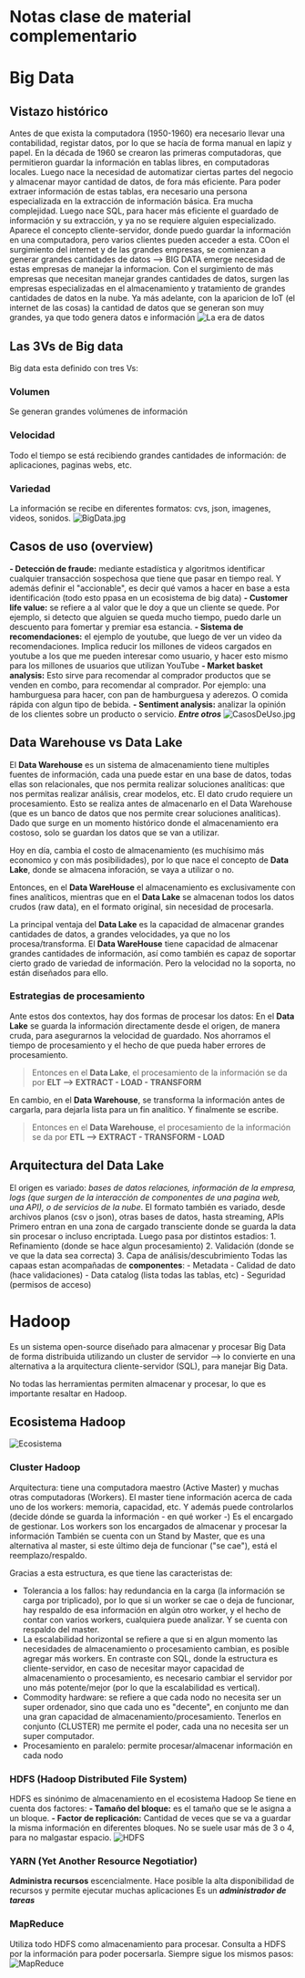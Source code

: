 # Notas clase de material complementario

# Big Data
## Vistazo histórico
Antes de que exista la computadora (1950-1960) era necesario llevar una contabilidad, registar datos, por lo que se hacía de forma manual en lapiz y papel.
En la década de 1960 se crearon las primeras computadoras, que permitieron guardar la información en tablas libres, en computadoras locales.
Luego nace la necesidad de automatizar ciertas partes del negocio y almacenar mayor cantidad de datos, de fora más eficiente.
Para poder extraer información de estas tablas, era necesario una persona especializada en la extracción de información básica. Era mucha complejidad.
Luego nace SQL, para hacer más eficiente el guardado de información y su extracción, y ya no se requiere alguien especializado.
Aparece el concepto cliente-servidor, donde puedo guardar la información en una computadora, pero varios clientes pueden acceder a esta.
COon el surgimiento del internet y de las grandes empresas, se comienzan a generar grandes cantidades de datos --> BIG DATA emerge necesidad de estas empresas de manejar la informacion.
Con el surgimiento de más empresas que necesitan manejar grandes cantidades de datos, surgen las empresas especializadas en el almacenamiento y tratamiento de grandes cantidades de datos en la nube.
Ya más adelante, con la aparicion de IoT (el internet de las cosas) la cantidad de datos que se generan son muy grandes, ya que todo genera datos e información
![La era de datos](../_src/assets/LaEraDeLosDatos.jpg)

## Las 3Vs de Big data
Big data esta definido con tres Vs:
### Volumen 
Se generan grandes volúmenes de información
### Velocidad
Todo el tiempo se está recibiendo grandes cantidades de información: de aplicaciones, paginas webs, etc.
### Variedad
La información se recibe en diferentes formatos: cvs, json, imagenes, videos, sonidos.
![BigData.jpg](../_src/assets/BigData.jpg)


## Casos de uso (overview)
**- Detección de fraude:** mediante estadística y algoritmos identificar cualquier transacción sospechosa que tiene que pasar en tiempo real. Y además definir el "accionable", es decir qué vamos a hacer en base a esta identificación (todo esto ppasa en un ecosistema de big data)
**- Customer life value:** se refiere a al valor que le doy a que un cliente se quede. Por ejemplo, si detecto que alguien se queda mucho tiempo, puedo darle un descuento para fomertar y premiar esa estancia. 
**- Sistema de recomendaciones:** el ejemplo de youtube, que luego de ver un video da recomendaciones. Implica reducir los millones de videos cargados en youtube a los que me pueden interesar como usuario, y hacer esto mismo para los millones de usuarios que utilizan YouTube
**- Market basket analysis:** Esto sirve para recomendar al comprador productos que se venden en combo, para recomendar al comprador. Por ejemplo: una hamburguesa para hacer, con pan de hamburguesa y aderezos. O comida rápida con algun tipo de bebida.
**- Sentiment analysis:** analizar la opinión de los clientes sobre un producto o servicio.
***Entre otros***
![CasosDeUso.jpg](../_src/assets/CasosDeUso.jpg)

## Data Warehouse vs Data Lake
El **Data Warehouse** es un sistema de almacenamiento tiene multiples fuentes de información, cada una puede estar en una base de datos, todas ellas son relacionales, que nos permita realizar soluciones analíticas: que nos permitas realizar análisis, crear modelos, etc. El dato crudo requiere un procesamiento. Esto se realiza antes de almacenarlo en el Data Warehouse (que es un banco de datos que nos permite crear soluciones analiticas). Dado que surge en un momento histórico donde el almacenamiento era costoso, solo se guardan los datos que se van a utilizar.

Hoy en día, cambia el costo de almacenamiento (es muchísimo más economico y con más posibilidades), por lo que nace el concepto de **Data Lake**, donde se almacena inforación, se vaya a utilizar o no.

Entonces, en el **Data WareHouse** el almacenamiento es exclusivamente con fines analíticos, mientras que en el **Data Lake** se almacenan todos los datos crudos (raw data), en el formato original, sin necesidad de procesarla.

La principal ventaja del **Data Lake** es la capacidad de almacenar grandes cantidades de datos, a grandes velocidades, ya que no los procesa/transforma.
El **Data WareHouse** tiene capacidad de almacenar grandes cantidades de información, así como también es capaz de soportar cierto grado de variedad de información. Pero la velocidad no la soporta, no están diseñados para ello.

### Estrategias de procesamiento 
Ante estos dos contextos, hay dos formas de procesar los datos:
En el **Data Lake** se guarda la información directamente desde el origen, de manera cruda, para asegurarnos la velocidad de guardado. Nos ahorramos el tiempo de procesamiento y el hecho de que pueda haber errores de procesamiento.
> Entonces en el **Data Lake**, el procesamiento de la información se da por **ELT --> EXTRACT - LOAD - TRANSFORM**

En cambio, en el **Data Warehouse**, se transforma la información antes de cargarla, para dejarla lista para un fin analítico. Y finalmente se escribe.
> Entonces en el **Data Warehouse**, el procesamiento de la información se da por **ETL --> EXTRACT - TRANSFORM - LOAD**

## Arquitectura del Data Lake
El origen es variado: *bases de datos relaciones, información de la empresa, logs (que surgen de la interacción de componentes de una pagina web, una API), o de servicios de la nube*.
El formato también es variado, desde archivos planos (csv o json), otras bases de datos, hasta streaming, APIs
Primero entran en una zona de cargado transciente donde se guarda la data sin procesar o incluso encriptada.
Luego pasa por distintos estadios: 
    1. Refinamiento (donde se hace algun procesamiento)
    2. Validación (donde se ve que la data sea correcta)
    3. Capa de análisis/descubrimiento
Todas las capaas estan acompañadas de **componentes**:
    - Metadata
    - Calidad de dato (hace validaciones)
    - Data catalog (lista todas las tablas, etc)
    - Seguridad (permisos de acceso)

# Hadoop
Es un sistema open-source diseñado para almacenar y procesar Big Data de forma distribuida utilizando un cluster de servidor --> lo convierte en una alternativa a la arquitectura cliente-servidor (SQL), para manejar Big Data.

No todas las herramientas permiten almacenar y procesar, lo que es importante resaltar en Hadoop.

## Ecosistema Hadoop
![Ecosistema](../_src/assets/Ecosistema_Hadoop.jpg)

### Cluster Hadoop
Arquitectura: tiene una computadora maestro (Active Master) y muchas otras computadoras (Workers).
El master tiene información acerca de cada uno de los workers: memoria, capacidad, etc. Y además puede controlarlos (decide dónde se guarda la información - en qué worker -) Es el encargado de gestionar.
Los workers son los encargados de almacenar y procesar la información
También se cuenta con un Stand by Master, que es una alternativa al master, si este último deja de funcionar ("se cae"), está el reemplazo/respaldo.

Gracias a esta estructura, es que tiene las caracteristas de:
- Tolerancia a los fallos: hay redundancia en la carga (la información se carga por triplicado), por lo que si un worker se cae o deja de funcionar, hay respaldo de esa información en algún otro worker, y el hecho de contar con varios workers, cualquiera puede analizar. Y se cuenta con respaldo del master. 
- La escalabilidad horizontal se refiere a que si en algun momento las necesidades de almacenamiento o procesamiento cambian, es posible agregar más workers. En contraste con SQL, donde la estructura es cliente-servidor, en caso de necesitar mayor capacidad de almacenamiento o procesamiento, es necesario cambiar el servidor por uno más potente/mejor (por lo que la escalabilidad es vertical).
- Commodity hardware: se refiere a que cada nodo no necesita ser un super ordenador, sino que cada uno es "decente", en conjunto me dan una gran capacidad de almacenamiento/procesamiento. Tenerlos en conjunto (CLUSTER) me permite el poder, cada una no necesita ser un super computador.
- Procesamiento en paralelo: permite procesar/almacenar información en cada nodo

### HDFS (Hadoop Distributed File System)
HDFS es sinónimo de almacenamiento en el ecosistema Hadoop
Se tiene en cuenta dos factores:
    **- Tamaño del bloque:** es el tamaño que se le asigna a un bloque.
    **- Factor de replicación:** Cantidad de veces que se va a guardar la misma información en diferentes bloques. No se suele usar más de 3 o 4, para no malgastar espacio.
![HDFS](../_src/assets/Escritura_HDFS.jpg)

### YARN (Yet Another Resource Negotiatior)
**Administra recursos** escencialmente.
Hace posible la alta disponibilidad de recursos y permite ejecutar muchas aplicaciones
Es un ***administrador de tareas***

### MapReduce
Utiliza todo HDFS como almacenamiento para procesar. Consulta a HDFS por la información para poder pocersarla.
Siempre sigue los mismos pasos:
![MapReduce](../_src/assets/Ejemplo_MapReduce.jpg)
